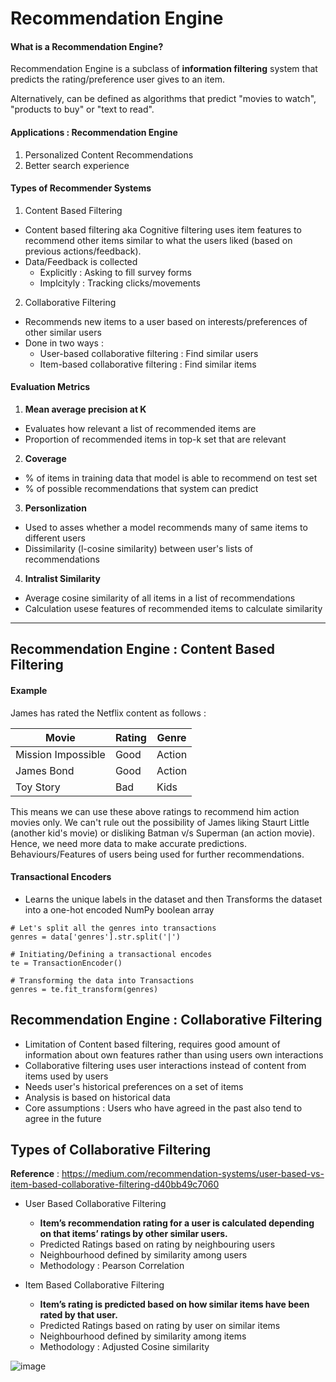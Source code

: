 # Recommendation Engine

#### What is a Recommendation Engine?
Recommendation Engine is a subclass of **information filtering** system that predicts the rating/preference user gives to an item.

Alternatively, can be defined as algorithms that predict "movies to watch", "products to buy" or "text to read".

#### Applications : Recommendation Engine

1. Personalized Content Recommendations
2. Better search experience

#### Types of Recommender Systems

1. Content Based Filtering

- Content based filtering aka Cognitive filtering uses item features to recommend other items similar to what the users liked (based on previous actions/feedback).
- Data/Feedback is collected
  - Explicitly : Asking to fill survey forms
  - Implcityly : Tracking clicks/movements

2. Collaborative Filtering

- Recommends new items to a user based on interests/preferences of other similar users
- Done in two ways : 
  - User-based collaborative filtering : Find similar users
  - Item-based collaborative filtering : Find similar items
 
 #### Evaluation Metrics
 
 1. **Mean average precision at K**
   - Evaluates how relevant a list of recommended items are
   - Proportion of recommended items in top-k set that are relevant
 
 2. **Coverage**
   - % of items in training data that model is able to recommend on test set
   - % of possible recommendations that system can predict
   


 3. **Personlization**
   - Used to asses whether a model recommends many of same items to different users
   - Dissimilarity (l-cosine similarity) between user's lists of recommendations

 4. **Intralist Similarity**
   - Average cosine similarity of all items in a list of recommendations
   - Calculation usese features of recommended items to calculate similarity
 
 __________________________________________________________________________________________________________________________________
 
 
 ## Recommendation Engine : Content Based Filtering

#### Example

James has rated the Netflix content as follows :

| Movie | Rating | Genre |
| --- | ----------- | ----------- |
| Mission Impossible | Good | Action |
| James Bond | Good | Action |
| Toy Story | Bad | Kids |

This means we can use these above ratings to recommend him action movies only. 
We can't rule out the possibility of James liking Staurt Little (another kid's movie) or disliking Batman v/s Superman (an action movie).
Hence, we need more data to make accurate predictions.
Behaviours/Features of users being used for further recommendations. 

#### Transactional Encoders
- Learns the unique labels in the dataset and then Transforms the dataset into a one-hot encoded NumPy boolean array
```
# Let's split all the genres into transactions
genres = data['genres'].str.split('|')

# Initiating/Defining a transactional encodes
te = TransactionEncoder()

# Transforming the data into Transactions
genres = te.fit_transform(genres)
```

 ## Recommendation Engine : Collaborative Filtering
 
 - Limitation of Content based filtering, requires good amount of information about own features rather than using users own interactions
 - Collaborative filtering uses user interactions instead of content from items used by users
 - Needs user's historical preferences on a set of items
  - Analysis is based on historical data
  - Core assumptions : Users who have agreed in the past also tend to agree in the future
  
## Types of Collaborative Filtering

**Reference** : https://medium.com/recommendation-systems/user-based-vs-item-based-collaborative-filtering-d40bb49c7060

- User Based Collaborative Filtering

  - **Item’s recommendation rating for a user is calculated depending on that items’ ratings by other similar users.**
  - Predicted Ratings based on rating by neighbouring users
  - Neighbourhood defined by similarity among users
  - Methodology : Pearson Correlation

- Item Based Collaborative Filtering

  - **Item’s rating is predicted based on how similar items have been rated by that user.**
  - Predicted Ratings based on rating by user on similar items
  - Neighbourhood defined by similarity among items
  - Methodology : Adjusted Cosine similarity


![image](https://user-images.githubusercontent.com/60221225/187652840-c5c3b2c3-f935-473d-bda4-3179ef8657e7.png)

